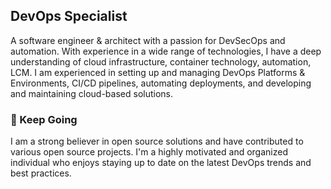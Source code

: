 ## DevOps Specialist

A software engineer & architect with a passion for DevSecOps and automation. With experience in a wide range of technologies, I have a deep understanding of cloud infrastructure, container technology, automation, LCM. I am experienced in setting up and managing DevOps Platforms & Environments, CI/CD pipelines, automating deployments, and developing and maintaining cloud-based solutions.

### 🍿 Keep Going

I am a strong believer in open source solutions and have contributed to various open source projects. I'm a highly motivated and organized individual who enjoys staying up to date on the latest DevOps trends and best practices. 
